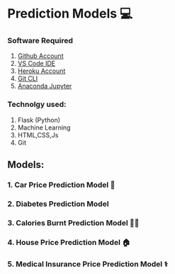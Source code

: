 # Prediction Models 💻

### Software Required

1. [Github Account](https://github.com)
2. [VS Code IDE](https://code.visualstudio.com/download)
3. [Heroku Account](https://heroku.com)
4. [Git CLI](https://git-scm.com/downloads)
5. [Anaconda Jupyter](https://anaconda.org/anaconda/jupyter)

### Technolgy used:

1. Flask (Python)
2. Machine Learning
3. HTML,CSS,Js
4. Git

## Models:

### 1. Car Price Prediction Model 🚗

### 2. Diabetes Prediction Model

### 3. Calories Burnt Prediction Model 🏋️‍♀️

### 4. House Price Prediction Model 🏠

### 5. Medical Insurance Price Prediction Model ⚕
